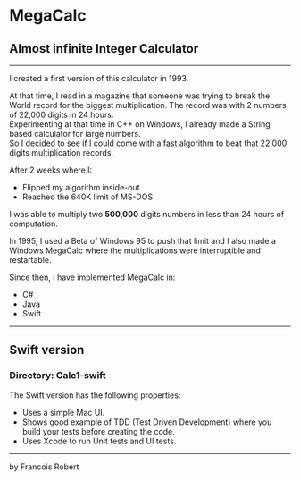 # MegaCalc
## Almost infinite Integer Calculator
---
I created a first version of this calculator in 1993.  

At that time, I read in a magazine that someone was trying to break the World record for the biggest multiplication. The record was with 2 numbers of 22,000 digits in 24 hours.  
Experimenting at that time in C++ on Windows, I already made a String based calculator for large numbers.  
So I decided to see if I could come with a fast algorithm to beat that 22,000 digits multiplication records.

After 2 weeks where I:
- Flipped my algorithm inside-out
- Reached the 640K limit of MS-DOS

I was able to multiply two **500,000** digits numbers in less than 24 hours of computation.

In 1995, I used a Beta of Windows 95 to push that limit and I also made a Windows MegaCalc where the multiplications were interruptible and restartable.

Since then, I have implemented MegaCalc in:
- C#
- Java
- Swift

---
## Swift version
### Directory: Calc1-swift
The Swift version has the following properties:
- Uses a simple Mac UI.
- Shows good example of TDD (Test Driven Development) where you build your tests before creating the code.
- Uses Xcode to run Unit tests and UI tests.

---
by Francois Robert 

